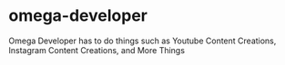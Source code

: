 # omega-developer
Omega Developer has to do things such as Youtube Content Creations, Instagram Content Creations, and More Things
